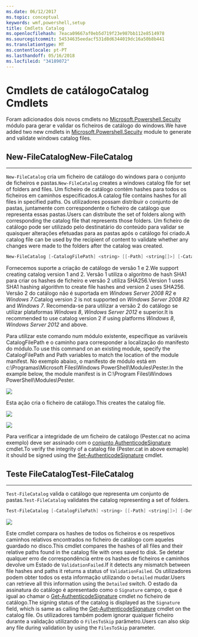 ```yaml
---
ms.date: 06/12/2017
ms.topic: conceptual
keywords: wmf,powershell,setup
title: Cmdlets Catalog
ms.openlocfilehash: 7eaca09667af0eb5d719f23e987bb112e8514978
ms.sourcegitcommit: 54534635eedacf531d8d6344019dc16a50b8b441
ms.translationtype: MT
ms.contentlocale: pt-PT
ms.lasthandoff: 05/16/2018
ms.locfileid: "34189072"
---
```

# <a name="catalog-cmdlets"></a><span data-ttu-id="2f317-103">Cmdlets de catálogo</span><span class="sxs-lookup"><span data-stu-id="2f317-103">Catalog Cmdlets</span></span>

<span data-ttu-id="2f317-104">Foram adicionados dois novos cmdlets no [Microsoft.Powershell.Secuity](https://technet.microsoft.com/en-us/library/hh847877.aspx) módulo para gerar e validar os ficheiros de catálogo do windows.</span><span class="sxs-lookup"><span data-stu-id="2f317-104">We have added two new cmdlets in [Microsoft.Powershell.Secuity](https://technet.microsoft.com/en-us/library/hh847877.aspx) module to generate and validate windows catalog files.</span></span>

## <a name="new-filecatalog"></a><span data-ttu-id="2f317-105">New-FileCatalog</span><span class="sxs-lookup"><span data-stu-id="2f317-105">New-FileCatalog</span></span>
--------------------------------

<span data-ttu-id="2f317-106">`New-FileCatalog` cria um ficheiro de catálogo do windows para o conjunto de ficheiros e pastas.</span><span class="sxs-lookup"><span data-stu-id="2f317-106">`New-FileCatalog` creates a windows catalog file for set of folders and files.</span></span> <span data-ttu-id="2f317-107">Um ficheiro de catálogo contém hashes para todos os ficheiros em caminhos especificados.</span><span class="sxs-lookup"><span data-stu-id="2f317-107">A catalog file contains hashes for all files in specified paths.</span></span> <span data-ttu-id="2f317-108">Os utilizadores possam distribuir o conjunto de pastas, juntamente com correspondente o ficheiro de catálogo que representa essas pastas.</span><span class="sxs-lookup"><span data-stu-id="2f317-108">Users can distribute the set of folders along with corresponding the catalog file that represents those folders.</span></span> <span data-ttu-id="2f317-109">Um ficheiro de catálogo pode ser utilizado pelo destinatário do conteúdo para validar se quaisquer alterações efetuadas para as pastas após o catálogo foi criado.</span><span class="sxs-lookup"><span data-stu-id="2f317-109">A catalog file can be used by the recipient of content to validate whether any changes were made to the folders after the catalog was created.</span></span>

```powershell
New-FileCatalog [-CatalogFilePath] <string> [[-Path] <string[]>] [-CatalogVersion <int>] [-WhatIf] [-Confirm] [<CommonParameters>]
```
<span data-ttu-id="2f317-110">Fornecemos suporte a criação de catálogo de versão 1 e 2.</span><span class="sxs-lookup"><span data-stu-id="2f317-110">We support creating catalog version 1 and 2.</span></span> <span data-ttu-id="2f317-111">Versão 1 utiliza o algoritmo de hash SHA1 para criar os hashes de ficheiro e versão 2 utiliza SHA256.</span><span class="sxs-lookup"><span data-stu-id="2f317-111">Version 1 uses SHA1 hashing algorithm to create file hashes and version 2 uses SHA256.</span></span> <span data-ttu-id="2f317-112">Versão 2 do catálogo não é suportada em *Windows Server 2008 R2* e *Windows 7*.</span><span class="sxs-lookup"><span data-stu-id="2f317-112">Catalog version 2 is not supported on *Windows Server 2008 R2* and *Windows 7*.</span></span> <span data-ttu-id="2f317-113">Recomenda-se para utilizar a versão 2 do catálogo se utilizar plataformas *Windows 8*, *Windows Server 2012* e superior.</span><span class="sxs-lookup"><span data-stu-id="2f317-113">It is recommended to use catalog version 2 if using platforms *Windows 8*, *Windows Server 2012* and above.</span></span>

<span data-ttu-id="2f317-114">Para utilizar este comando num módulo existente, especifique as variáveis CatalogFilePath e o caminho para corresponder a localização do manifesto do módulo.</span><span class="sxs-lookup"><span data-stu-id="2f317-114">To use this command on an existing module, specify the CatalogFilePath and Path variables to match the location of the module manifest.</span></span> <span data-ttu-id="2f317-115">No exemplo abaixo, o manifesto de módulo está em c:\Programas\Microsoft Files\Windows PowerShell\Modules\Pester.</span><span class="sxs-lookup"><span data-stu-id="2f317-115">In the example below, the module manifest is in C:\Program Files\Windows PowerShell\Modules\Pester.</span></span>

![](../images/NewFileCatalog.jpg)

<span data-ttu-id="2f317-116">Esta ação cria o ficheiro de catálogo.</span><span class="sxs-lookup"><span data-stu-id="2f317-116">This creates the catalog file.</span></span>

![](../images/CatalogFile1.jpg)

![](../images/CatalogFile2.jpg)

<span data-ttu-id="2f317-117">Para verificar a integridade de um ficheiro de catálogo (Pester.cat no acima exemplo) deve ser assinado com o [conjunto AuthenticodeSignature](https://technet.microsoft.com/library/hh849819.aspx) cmdlet.</span><span class="sxs-lookup"><span data-stu-id="2f317-117">To verify the integrity of a catalog file (Pester.cat in above exmaple) it should be signed using the [Set-AuthenticodeSignature](https://technet.microsoft.com/library/hh849819.aspx) cmdlet.</span></span>


## <a name="test-filecatalog"></a><span data-ttu-id="2f317-118">Teste FileCatalog</span><span class="sxs-lookup"><span data-stu-id="2f317-118">Test-FileCatalog</span></span>
--------------------------------

<span data-ttu-id="2f317-119">`Test-FileCatalog` valida o catálogo que representa um conjunto de pastas.</span><span class="sxs-lookup"><span data-stu-id="2f317-119">`Test-FileCatalog` validates the catalog representing a set of folders.</span></span>

```powershell
Test-FileCatalog [-CatalogFilePath] <string> [[-Path] <string[]>] [-Detailed] [-FilesToSkip <string[]>] [-WhatIf] [-Confirm] [<CommonParameters>]
```

![](../images/TestFileCatalog.jpg)

<span data-ttu-id="2f317-120">Este cmdlet compara os hashes de todos os ficheiros e os respetivos caminhos relativos encontrados no ficheiro de catálogo com aqueles guardado no disco.</span><span class="sxs-lookup"><span data-stu-id="2f317-120">This cmdlet compares the hashes of all files and their relative paths found in the catalog file with ones saved to disk.</span></span> <span data-ttu-id="2f317-121">Se detetar qualquer erro de correspondência entre os hashes de ficheiros e caminhos devolve um Estado de `ValidationFailed`.</span><span class="sxs-lookup"><span data-stu-id="2f317-121">If it detects any mismatch between file hashes and paths it returns a status of `ValidationFailed`.</span></span>
<span data-ttu-id="2f317-122">Os utilizadores podem obter todos os esta informação utilizando o `Detailed` mudar.</span><span class="sxs-lookup"><span data-stu-id="2f317-122">Users can retrieve all this information using the `Detailed` switch.</span></span> <span data-ttu-id="2f317-123">O estado da assinatura do catálogo é apresentado como o `Signature` campo, o que é igual ao chamar o [Get-AuthenticodeSignature](https://technet.microsoft.com/en-us/library/hh849805.aspx) cmdlet no ficheiro de catálogo.</span><span class="sxs-lookup"><span data-stu-id="2f317-123">The signing status of the catalog is displayed as the `Signature` field, which is same as calling the [Get-AuthenticodeSignature](https://technet.microsoft.com/en-us/library/hh849805.aspx) cmdlet on the catalog file.</span></span>
<span data-ttu-id="2f317-124">Os utilizadores também podem ignorar qualquer ficheiro durante a validação utilizando o `FilesToSkip` parâmetro.</span><span class="sxs-lookup"><span data-stu-id="2f317-124">Users can also skip any file during validation by using the `FilesToSkip` parameter.</span></span>
